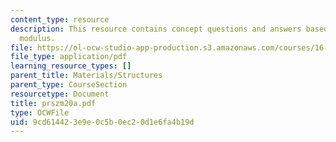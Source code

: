 ```yaml
---
content_type: resource
description: This resource contains concept questions and answers based on Young's
  modulus.
file: https://ol-ocw-studio-app-production.s3.amazonaws.com/courses/16-01-unified-engineering-i-ii-iii-iv-fall-2005-spring-2006/9cd614423e9e0c5b0ec20d1e6fa4b19d_prszm20a.pdf
file_type: application/pdf
learning_resource_types: []
parent_title: Materials/Structures
parent_type: CourseSection
resourcetype: Document
title: prszm20a.pdf
type: OCWFile
uid: 9cd61442-3e9e-0c5b-0ec2-0d1e6fa4b19d
---
```

